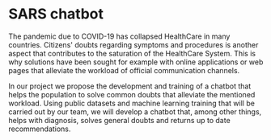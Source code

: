 # SARS chatbot

The pandemic due to COVID-19 has collapsed HealthCare in many countries. Citizens' doubts regarding symptoms and procedures is another aspect that contributes to the saturation of the HealthCare System. This is why solutions have been sought for example with online applications or web pages that alleviate the workload of official communication channels.

In our project we propose the development and training of a chatbot that helps the population to solve common doubts that alleviate the mentioned workload. Using public datasets and machine learning training that will be carried out by our team, we will develop a chatbot that, among other things, helps with diagnosis, solves general doubts and returns up to date recommendations.

